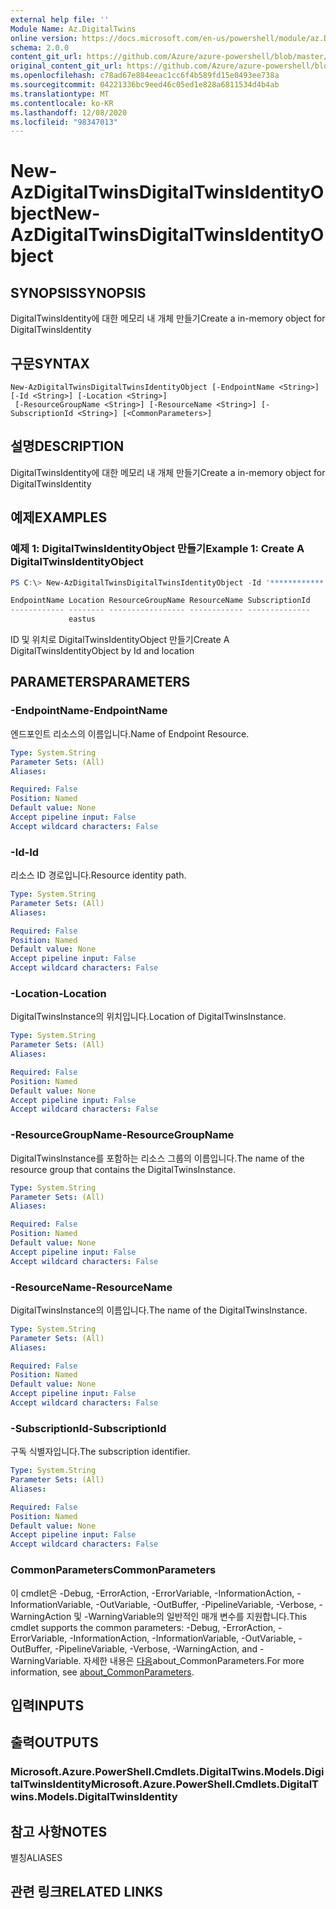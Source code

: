 ```yaml
---
external help file: ''
Module Name: Az.DigitalTwins
online version: https://docs.microsoft.com/en-us/powershell/module/az.DigitalTwins/new-AzDigitalTwinsDigitalTwinsIdentityObject
schema: 2.0.0
content_git_url: https://github.com/Azure/azure-powershell/blob/master/src/DigitalTwins/help/New-AzDigitalTwinsDigitalTwinsIdentityObject.md
original_content_git_url: https://github.com/Azure/azure-powershell/blob/master/src/DigitalTwins/help/New-AzDigitalTwinsDigitalTwinsIdentityObject.md
ms.openlocfilehash: c78ad67e884eeac1cc6f4b589fd15e0493ee738a
ms.sourcegitcommit: 04221336bc9eed46c05ed1e828a6811534d4b4ab
ms.translationtype: MT
ms.contentlocale: ko-KR
ms.lasthandoff: 12/08/2020
ms.locfileid: "98347013"
---
```

# <span data-ttu-id="748ba-101">New-AzDigitalTwinsDigitalTwinsIdentityObject</span><span class="sxs-lookup"><span data-stu-id="748ba-101">New-AzDigitalTwinsDigitalTwinsIdentityObject</span></span>

## <span data-ttu-id="748ba-102">SYNOPSIS</span><span class="sxs-lookup"><span data-stu-id="748ba-102">SYNOPSIS</span></span>
<span data-ttu-id="748ba-103">DigitalTwinsIdentity에 대한 메모리 내 개체 만들기</span><span class="sxs-lookup"><span data-stu-id="748ba-103">Create a in-memory object for DigitalTwinsIdentity</span></span>

## <span data-ttu-id="748ba-104">구문</span><span class="sxs-lookup"><span data-stu-id="748ba-104">SYNTAX</span></span>

```
New-AzDigitalTwinsDigitalTwinsIdentityObject [-EndpointName <String>] [-Id <String>] [-Location <String>]
 [-ResourceGroupName <String>] [-ResourceName <String>] [-SubscriptionId <String>] [<CommonParameters>]
```

## <span data-ttu-id="748ba-105">설명</span><span class="sxs-lookup"><span data-stu-id="748ba-105">DESCRIPTION</span></span>
<span data-ttu-id="748ba-106">DigitalTwinsIdentity에 대한 메모리 내 개체 만들기</span><span class="sxs-lookup"><span data-stu-id="748ba-106">Create a in-memory object for DigitalTwinsIdentity</span></span>

## <span data-ttu-id="748ba-107">예제</span><span class="sxs-lookup"><span data-stu-id="748ba-107">EXAMPLES</span></span>

### <span data-ttu-id="748ba-108">예제 1: DigitalTwinsIdentityObject 만들기</span><span class="sxs-lookup"><span data-stu-id="748ba-108">Example 1: Create A DigitalTwinsIdentityObject</span></span>
```powershell
PS C:\> New-AzDigitalTwinsDigitalTwinsIdentityObject -Id '************' -Location eastus

EndpointName Location ResourceGroupName ResourceName SubscriptionId
------------ -------- ----------------- ------------ --------------
             eastus
```

<span data-ttu-id="748ba-109">ID 및 위치로 DigitalTwinsIdentityObject 만들기</span><span class="sxs-lookup"><span data-stu-id="748ba-109">Create A DigitalTwinsIdentityObject by Id and location</span></span>

## <span data-ttu-id="748ba-110">PARAMETERS</span><span class="sxs-lookup"><span data-stu-id="748ba-110">PARAMETERS</span></span>

### <span data-ttu-id="748ba-111">-EndpointName</span><span class="sxs-lookup"><span data-stu-id="748ba-111">-EndpointName</span></span>
<span data-ttu-id="748ba-112">엔드포인트 리소스의 이름입니다.</span><span class="sxs-lookup"><span data-stu-id="748ba-112">Name of Endpoint Resource.</span></span>

```yaml
Type: System.String
Parameter Sets: (All)
Aliases:

Required: False
Position: Named
Default value: None
Accept pipeline input: False
Accept wildcard characters: False
```

### <span data-ttu-id="748ba-113">-Id</span><span class="sxs-lookup"><span data-stu-id="748ba-113">-Id</span></span>
<span data-ttu-id="748ba-114">리소스 ID 경로입니다.</span><span class="sxs-lookup"><span data-stu-id="748ba-114">Resource identity path.</span></span>

```yaml
Type: System.String
Parameter Sets: (All)
Aliases:

Required: False
Position: Named
Default value: None
Accept pipeline input: False
Accept wildcard characters: False
```

### <span data-ttu-id="748ba-115">-Location</span><span class="sxs-lookup"><span data-stu-id="748ba-115">-Location</span></span>
<span data-ttu-id="748ba-116">DigitalTwinsInstance의 위치입니다.</span><span class="sxs-lookup"><span data-stu-id="748ba-116">Location of DigitalTwinsInstance.</span></span>

```yaml
Type: System.String
Parameter Sets: (All)
Aliases:

Required: False
Position: Named
Default value: None
Accept pipeline input: False
Accept wildcard characters: False
```

### <span data-ttu-id="748ba-117">-ResourceGroupName</span><span class="sxs-lookup"><span data-stu-id="748ba-117">-ResourceGroupName</span></span>
<span data-ttu-id="748ba-118">DigitalTwinsInstance를 포함하는 리소스 그룹의 이름입니다.</span><span class="sxs-lookup"><span data-stu-id="748ba-118">The name of the resource group that contains the DigitalTwinsInstance.</span></span>

```yaml
Type: System.String
Parameter Sets: (All)
Aliases:

Required: False
Position: Named
Default value: None
Accept pipeline input: False
Accept wildcard characters: False
```

### <span data-ttu-id="748ba-119">-ResourceName</span><span class="sxs-lookup"><span data-stu-id="748ba-119">-ResourceName</span></span>
<span data-ttu-id="748ba-120">DigitalTwinsInstance의 이름입니다.</span><span class="sxs-lookup"><span data-stu-id="748ba-120">The name of the DigitalTwinsInstance.</span></span>

```yaml
Type: System.String
Parameter Sets: (All)
Aliases:

Required: False
Position: Named
Default value: None
Accept pipeline input: False
Accept wildcard characters: False
```

### <span data-ttu-id="748ba-121">-SubscriptionId</span><span class="sxs-lookup"><span data-stu-id="748ba-121">-SubscriptionId</span></span>
<span data-ttu-id="748ba-122">구독 식별자입니다.</span><span class="sxs-lookup"><span data-stu-id="748ba-122">The subscription identifier.</span></span>

```yaml
Type: System.String
Parameter Sets: (All)
Aliases:

Required: False
Position: Named
Default value: None
Accept pipeline input: False
Accept wildcard characters: False
```

### <span data-ttu-id="748ba-123">CommonParameters</span><span class="sxs-lookup"><span data-stu-id="748ba-123">CommonParameters</span></span>
<span data-ttu-id="748ba-124">이 cmdlet은 -Debug, -ErrorAction, -ErrorVariable, -InformationAction, -InformationVariable, -OutVariable, -OutBuffer, -PipelineVariable, -Verbose, -WarningAction 및 -WarningVariable의 일반적인 매개 변수를 지원합니다.</span><span class="sxs-lookup"><span data-stu-id="748ba-124">This cmdlet supports the common parameters: -Debug, -ErrorAction, -ErrorVariable, -InformationAction, -InformationVariable, -OutVariable, -OutBuffer, -PipelineVariable, -Verbose, -WarningAction, and -WarningVariable.</span></span> <span data-ttu-id="748ba-125">자세한 내용은 [다음](http://go.microsoft.com/fwlink/?LinkID=113216)about_CommonParameters.</span><span class="sxs-lookup"><span data-stu-id="748ba-125">For more information, see [about_CommonParameters](http://go.microsoft.com/fwlink/?LinkID=113216).</span></span>

## <span data-ttu-id="748ba-126">입력</span><span class="sxs-lookup"><span data-stu-id="748ba-126">INPUTS</span></span>

## <span data-ttu-id="748ba-127">출력</span><span class="sxs-lookup"><span data-stu-id="748ba-127">OUTPUTS</span></span>

### <span data-ttu-id="748ba-128">Microsoft.Azure.PowerShell.Cmdlets.DigitalTwins.Models.DigitalTwinsIdentity</span><span class="sxs-lookup"><span data-stu-id="748ba-128">Microsoft.Azure.PowerShell.Cmdlets.DigitalTwins.Models.DigitalTwinsIdentity</span></span>

## <span data-ttu-id="748ba-129">참고 사항</span><span class="sxs-lookup"><span data-stu-id="748ba-129">NOTES</span></span>

<span data-ttu-id="748ba-130">별칭</span><span class="sxs-lookup"><span data-stu-id="748ba-130">ALIASES</span></span>

## <span data-ttu-id="748ba-131">관련 링크</span><span class="sxs-lookup"><span data-stu-id="748ba-131">RELATED LINKS</span></span>

